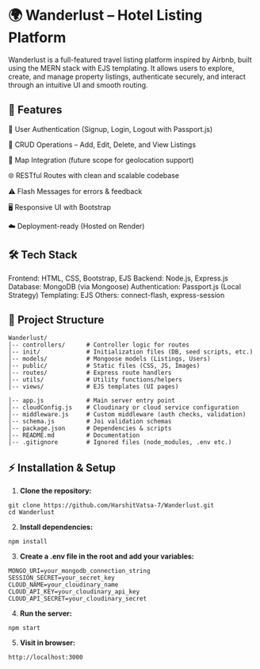 # 🌍 Wanderlust – Hotel Listing Platform

Wanderlust is a full-featured travel listing platform inspired by Airbnb, built using the MERN stack with EJS templating.
It allows users to explore, create, and manage property listings, authenticate securely, and interact through an intuitive UI and smooth routing.

## 🚀 Features

🔐 User Authentication (Signup, Login, Logout with Passport.js)

📝 CRUD Operations – Add, Edit, Delete, and View Listings

📍 Map Integration (future scope for geolocation support)

🌐 RESTful Routes with clean and scalable codebase

⚠️ Flash Messages for errors & feedback

🖥️ Responsive UI with Bootstrap

☁️ Deployment-ready (Hosted on Render)

## 🛠️ Tech Stack

Frontend: HTML, CSS, Bootstrap, EJS
Backend: Node.js, Express.js
Database: MongoDB (via Mongoose)
Authentication: Passport.js (Local Strategy)
Templating: EJS
Others: connect-flash, express-session

## 📂 Project Structure
```
Wanderlust/
│-- controllers/      # Controller logic for routes
│-- init/             # Initialization files (DB, seed scripts, etc.)
│-- models/           # Mongoose models (Listings, Users)
│-- public/           # Static files (CSS, JS, Images)
│-- routes/           # Express route handlers
│-- utils/            # Utility functions/helpers
│-- views/            # EJS templates (UI pages)

│-- app.js            # Main server entry point
│-- cloudConfig.js    # Cloudinary or cloud service configuration
│-- middleware.js     # Custom middleware (auth checks, validation)
│-- schema.js         # Joi validation schemas
│-- package.json      # Dependencies & scripts
│-- README.md         # Documentation
│-- .gitignore        # Ignored files (node_modules, .env etc.)

```
## ⚡ Installation & Setup
1. **Clone the repository:**
```
git clone https://github.com/HarshitVatsa-7/Wanderlust.git
cd Wanderlust
```
2. **Install dependencies:**
```
npm install
```
3. **Create a .env file in the root and add your variables:**
```
MONGO_URI=your_mongodb_connection_string
SESSION_SECRET=your_secret_key
CLOUD_NAME=your_cloudinary_name
CLOUD_API_KEY=your_cloudinary_api_key
CLOUD_API_SECRET=your_cloudinary_secret
```
4. **Run the server:**
```
npm start
```
5. **Visit in browser:**
```
http://localhost:3000
```
   
